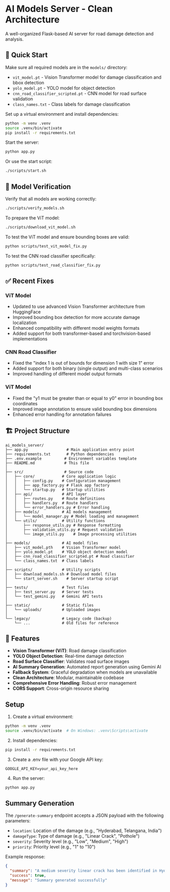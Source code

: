 # AI Models Server - Clean Architecture

A well-organized Flask-based AI server for road damage detection and analysis.

## 🚀 Quick Start

Make sure all required models are in the `models/` directory:
- `vit_model.pt` - Vision Transformer model for damage classification and bbox detection
- `yolo_model.pt` - YOLO model for object detection
- `cnn_road_classifier_scripted.pt` - CNN model for road surface validation
- `class_names.txt` - Class labels for damage classification

Set up a virtual environment and install dependencies:
```bash
python -m venv .venv
source .venv/bin/activate
pip install -r requirements.txt
```

Start the server:
```bash
python app.py
```

Or use the start script:
```bash
./scripts/start.sh
```

## 🧪 Model Verification

Verify that all models are working correctly:
```bash
./scripts/verify_models.sh
```

To prepare the ViT model:
```bash
./scripts/download_vit_model.sh
```

To test the ViT model and ensure bounding boxes are valid:
```bash
python scripts/test_vit_model_fix.py
```

To test the CNN road classifier specifically:
```bash
python scripts/test_road_classifier_fix.py
```

## ✅ Recent Fixes

### ViT Model
- Updated to use advanced Vision Transformer architecture from HuggingFace
- Improved bounding box detection for more accurate damage localization
- Enhanced compatibility with different model weights formats
- Added support for both transformer-based and torchvision-based implementations

### CNN Road Classifier
- Fixed the "index 1 is out of bounds for dimension 1 with size 1" error
- Added support for both binary (single output) and multi-class scenarios
- Improved handling of different model output formats

### ViT Model
- Fixed the "y1 must be greater than or equal to y0" error in bounding box coordinates
- Improved image annotation to ensure valid bounding box dimensions
- Enhanced error handling for annotation failures

## 🏗️ Project Structure

```
ai_models_server/
├── app.py                 # Main application entry point
├── requirements.txt       # Python dependencies
├── .env.example          # Environment variables template
├── README.md             # This file
│
├── src/                  # Source code
│   ├── core/            # Core application logic
│   │   ├── config.py    # Configuration management
│   │   ├── app_factory.py # Flask app factory
│   │   └── startup.py   # Startup utilities
│   ├── api/             # API layer
│   │   ├── routes.py    # Route definitions
│   │   ├── handlers.py  # Route handlers
│   │   └── error_handlers.py # Error handling
│   ├── models/          # AI models management
│   │   └── model_manager.py # Model loading and management
│   └── utils/           # Utility functions
│       ├── response_utils.py # Response formatting
│       ├── validation_utils.py # Request validation
│       └── image_utils.py    # Image processing utilities
│
├── models/              # AI model files
│   ├── vit_model.pth    # Vision Transformer model
│   ├── yolo_model.pt    # YOLO object detection model
│   ├── cnn_road_classifier_scripted.pt # Road classifier
│   └── class_names.txt  # Class labels
│
├── scripts/             # Utility scripts
│   ├── download_models.sh # Download model files
│   └── start_server.sh    # Server startup script
│
├── tests/               # Test files
│   ├── test_server.py   # Server tests
│   └── test_gemini.py   # Gemini API tests
│
├── static/              # Static files
│   └── uploads/         # Uploaded images
│
└── legacy/              # Legacy code (backup)
    └── ...              # Old files for reference
```

## 🚀 Features

- **Vision Transformer (ViT)**: Road damage classification
- **YOLO Object Detection**: Real-time damage detection  
- **Road Surface Classifier**: Validates road surface images
- **AI Summary Generation**: Automated report generation using Gemini AI
- **Fallback System**: Graceful degradation when models are unavailable
- **Clean Architecture**: Modular, maintainable codebase
- **Comprehensive Error Handling**: Robust error management
- **CORS Support**: Cross-origin resource sharing

## Setup

1. Create a virtual environment:
```bash
python -m venv .venv
source .venv/bin/activate  # On Windows: .venv\Scripts\activate
```

2. Install dependencies:
```bash
pip install -r requirements.txt
```

3. Create a .env file with your Google API key:
```
GOOGLE_API_KEY=your_api_key_here
```

4. Run the server:
```bash
python app.py
```

## Summary Generation

The `/generate-summary` endpoint accepts a JSON payload with the following parameters:
- `location`: Location of the damage (e.g., "Hyderabad, Telangana, India")
- `damageType`: Type of damage (e.g., "Linear Crack", "Pothole")
- `severity`: Severity level (e.g., "Low", "Medium", "High")
- `priority`: Priority level (e.g., "1" to "10")

Example response:
```json
{
  "summary": "A medium severity linear crack has been identified in Hyderabad, Telangana, India. This damage has been assigned a priority level of 5, indicating moderate urgency. Immediate assessment is recommended to prevent further deterioration of the road surface. Traffic in the affected area remains manageable, but the damage requires attention within the next maintenance cycle.",
  "success": true,
  "message": "Summary generated successfully"
}
```

